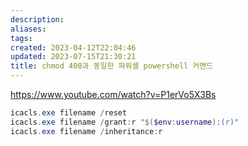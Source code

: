 ```yaml
---
description:
aliases: 
tags: 
created: 2023-04-12T22:04:46
updated: 2023-07-15T21:30:21
title: chmod 400과 동일한 파워셸 powershell 커맨드
---
```

https://www.youtube.com/watch?v=P1erVo5X3Bs

```powershell
icacls.exe filename /reset
icacls.exe filename /grant:r "$($env:username):(r)"
icacls.exe filename /inheritance:r
```
